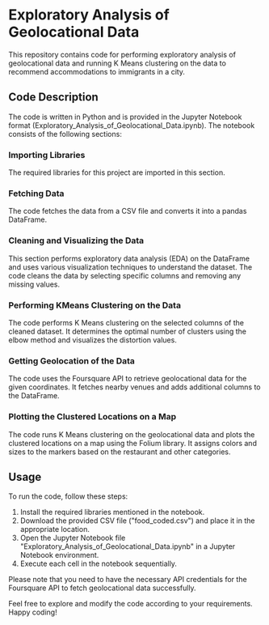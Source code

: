 # Exploratory Analysis of Geolocational Data

This repository contains code for performing exploratory analysis of geolocational data and running K Means clustering on the data to recommend accommodations to immigrants in a city.

## Code Description

The code is written in Python and is provided in the Jupyter Notebook format (Exploratory_Analysis_of_Geolocational_Data.ipynb). The notebook consists of the following sections:

### Importing Libraries

The required libraries for this project are imported in this section.

### Fetching Data

The code fetches the data from a CSV file and converts it into a pandas DataFrame.

### Cleaning and Visualizing the Data

This section performs exploratory data analysis (EDA) on the DataFrame and uses various visualization techniques to understand the dataset. The code cleans the data by selecting specific columns and removing any missing values.

### Performing KMeans Clustering on the Data

The code performs K Means clustering on the selected columns of the cleaned dataset. It determines the optimal number of clusters using the elbow method and visualizes the distortion values.

### Getting Geolocation of the Data

The code uses the Foursquare API to retrieve geolocational data for the given coordinates. It fetches nearby venues and adds additional columns to the DataFrame.

### Plotting the Clustered Locations on a Map

The code runs K Means clustering on the geolocational data and plots the clustered locations on a map using the Folium library. It assigns colors and sizes to the markers based on the restaurant and other categories.

## Usage

To run the code, follow these steps:

1. Install the required libraries mentioned in the notebook.
2. Download the provided CSV file ("food_coded.csv") and place it in the appropriate location.
3. Open the Jupyter Notebook file "Exploratory_Analysis_of_Geolocational_Data.ipynb" in a Jupyter Notebook environment.
4. Execute each cell in the notebook sequentially.

Please note that you need to have the necessary API credentials for the Foursquare API to fetch geolocational data successfully.

Feel free to explore and modify the code according to your requirements. Happy coding!
